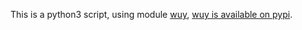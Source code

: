 This is a python3 script, using module [wuy](https://github.com/manatlan/wuy), [wuy is available on pypi](https://pypi.org/project/wuy/).

